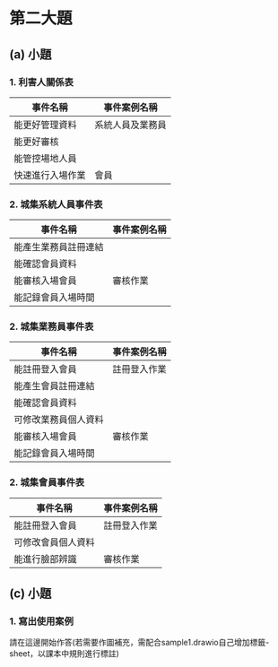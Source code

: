 # 第二大題 
## (a) 小題
### 1. 利害人關係表
|事件名稱|事件案例名稱|
|----|----|
|能更好管理資料|系統人員及業務員|
|能更好審核||
|能管控場地人員||
|快速進行入場作業|會員|



### 2. 城集系統人員事件表
|事件名稱|事件案例名稱|
|----|----|
|能產生業務員註冊連結||
|能確認會員資料||
|能審核入場會員|審核作業|
|能記錄會員入場時間||

### 2. 城集業務員事件表
|事件名稱|事件案例名稱|
|----|----|
|能註冊登入會員|註冊登入作業|
|能產生會員註冊連結||
|能確認會員資料||
|可修改業務員個人資料||
|能審核入場會員|審核作業|
|能記錄會員入場時間||


### 2. 城集會員事件表
|事件名稱|事件案例名稱|
|----|----|
|能註冊登入會員|註冊登入作業|
|可修改會員個人資料||
|能進行臉部辨識|審核作業|

## (c) 小題
### 1. 寫出使用案例
請在這邊開始作答(若需要作圖補充，需配合sample1.drawio自己增加標籤-sheet，以課本中規則進行標註)